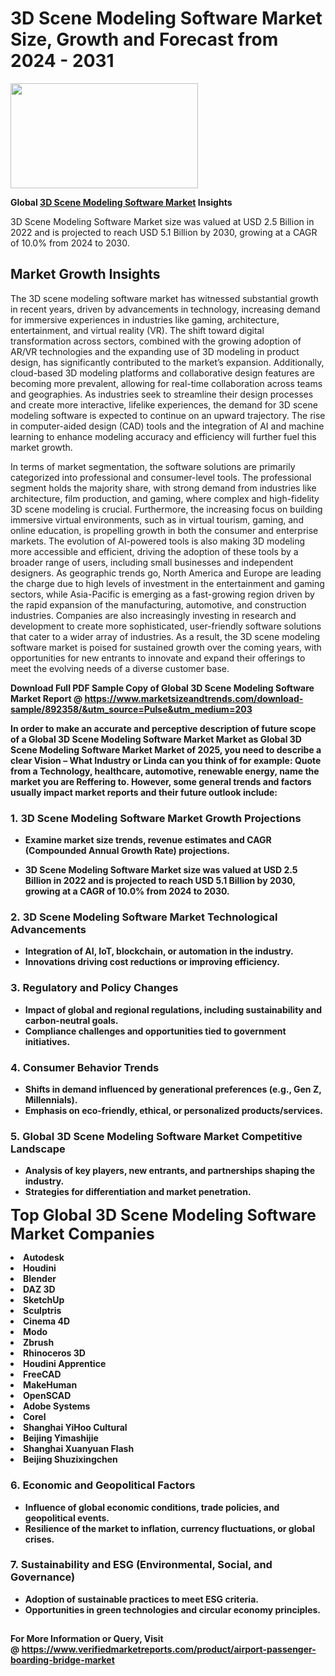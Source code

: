 <H1>3D Scene Modeling Software Market Size, Growth and Forecast from 2024 - 2031</H1><img class="aligncenter size-medium wp-image-584254" src="https://thirdeyenews.in/wp-content/uploads/2024/09/Global-Market-Research-300x168.jpeg" alt="" width="300" height="168" /><p><strong>Global&nbsp;<a href="https://www.marketsizeandtrends.com/download-sample/892358/&amp;utm_source=Pulse&amp;utm_medium=203">3D Scene Modeling Software Market</a> Insights</strong></p><p>3D Scene Modeling Software Market size was valued at USD 2.5 Billion in 2022 and is projected to reach USD 5.1 Billion by 2030, growing at a CAGR of 10.0% from 2024 to 2030.</p><p><h2>Market Growth Insights</h2> <p>The 3D scene modeling software market has witnessed substantial growth in recent years, driven by advancements in technology, increasing demand for immersive experiences in industries like gaming, architecture, entertainment, and virtual reality (VR). The shift toward digital transformation across sectors, combined with the growing adoption of AR/VR technologies and the expanding use of 3D modeling in product design, has significantly contributed to the market’s expansion. Additionally, cloud-based 3D modeling platforms and collaborative design features are becoming more prevalent, allowing for real-time collaboration across teams and geographies. As industries seek to streamline their design processes and create more interactive, lifelike experiences, the demand for 3D scene modeling software is expected to continue on an upward trajectory. The rise in computer-aided design (CAD) tools and the integration of AI and machine learning to enhance modeling accuracy and efficiency will further fuel this market growth.</p> <p><strong></strong></p> <p>In terms of market segmentation, the software solutions are primarily categorized into professional and consumer-level tools. The professional segment holds the majority share, with strong demand from industries like architecture, film production, and gaming, where complex and high-fidelity 3D scene modeling is crucial. Furthermore, the increasing focus on building immersive virtual environments, such as in virtual tourism, gaming, and online education, is propelling growth in both the consumer and enterprise markets. The evolution of AI-powered tools is also making 3D modeling more accessible and efficient, driving the adoption of these tools by a broader range of users, including small businesses and independent designers. As geographic trends go, North America and Europe are leading the charge due to high levels of investment in the entertainment and gaming sectors, while Asia-Pacific is emerging as a fast-growing region driven by the rapid expansion of the manufacturing, automotive, and construction industries. Companies are also increasingly investing in research and development to create more sophisticated, user-friendly software solutions that cater to a wider array of industries. As a result, the 3D scene modeling software market is poised for sustained growth over the coming years, with opportunities for new entrants to innovate and expand their offerings to meet the evolving needs of a diverse customer base.</p> <p><strong></p><p><span class=""><strong>Download Full PDF Sample Copy of Global 3D Scene Modeling Software Market Report</strong> @ <a href="https://www.marketsizeandtrends.com/download-sample/892358/&amp;utm_source=Pulse&amp;utm_medium=203" target="_blank">https://www.marketsizeandtrends.com/download-sample/892358/&amp;utm_source=Pulse&amp;utm_medium=203</a></span></p><p>In order to make an accurate and perceptive description of future scope of a Global&nbsp;3D Scene Modeling Software Market Market as Global&nbsp;3D Scene Modeling Software Market Market of 2025, you need to describe a clear Vision &ndash; What Industry or Linda can you think of for example: Quote from a Technology, healthcare, automotive, renewable energy, name the market you are Reffering to. However, some general trends and factors usually impact market reports and their future outlook include:</p><h3>1.&nbsp;<strong>3D Scene Modeling Software Market Growth Projections</strong></h3><ul><li>Examine market size trends, revenue estimates and CAGR (Compounded Annual Growth Rate) projections.</li><li><p>3D Scene Modeling Software Market size was valued at USD 2.5 Billion in 2022 and is projected to reach USD 5.1 Billion by 2030, growing at a CAGR of 10.0% from 2024 to 2030.</p></li></ul><h3>2.&nbsp;<strong>3D Scene Modeling Software Market Technological Advancements</strong></h3><ul><li>Integration of AI, IoT, blockchain, or automation in the industry.</li><li>Innovations driving cost reductions or improving efficiency.</li></ul><h3>3.&nbsp;<strong>Regulatory and Policy Changes</strong></h3><ul><li>Impact of global and regional regulations, including sustainability and carbon-neutral goals.</li><li>Compliance challenges and opportunities tied to government initiatives.</li></ul><h3>4.&nbsp;<strong>Consumer Behavior Trends</strong></h3><ul><li>Shifts in demand influenced by generational preferences (e.g., Gen Z, Millennials).</li><li>Emphasis on eco-friendly, ethical, or personalized products/services.</li></ul><h3>5.&nbsp;<strong>Global 3D Scene Modeling Software Market Competitive Landscape</strong></h3><ul><li>Analysis of key players, new entrants, and partnerships shaping the industry.</li><li>Strategies for differentiation and market penetration.</li></ul><p data-pm-slice="1 1 []"><span style="color: inherit; font-family: inherit; font-size: 25px;">Top Global 3D Scene Modeling Software Market Companies</span></p><div class="" data-test-id=""><p><li>Autodesk</li><li> Houdini</li><li> Blender</li><li> DAZ 3D</li><li> SketchUp</li><li> Sculptris</li><li> Cinema 4D</li><li> Modo</li><li> Zbrush</li><li> Rhinoceros 3D</li><li> Houdini Apprentice</li><li> FreeCAD</li><li> MakeHuman</li><li> OpenSCAD</li><li> Adobe Systems</li><li> Corel</li><li> Shanghai YiHoo Cultural</li><li> Beijing Yimashijie</li><li> Shanghai Xuanyuan Flash</li><li> Beijing Shuzixingchen</li></p></div><h3>6.&nbsp;<strong>Economic and Geopolitical Factors</strong></h3><ul><li>Influence of global economic conditions, trade policies, and geopolitical events.</li><li>Resilience of the market to inflation, currency fluctuations, or global crises.</li></ul><h3>7.&nbsp;<strong>Sustainability and ESG (Environmental, Social, and Governance)</strong></h3><ul><li>Adoption of sustainable practices to meet ESG criteria.</li><li>Opportunities in green technologies and circular economy principles.</li></ul><h2><strong style="font-size: 14px;">For More Information or Query, Visit @&nbsp;</strong><a style="background-color: #ffffff; font-size: 14px;" href="https://www.marketsizeandtrends.com/report/3d-scene-modeling-software-market/" target="_blank">https://www.verifiedmarketreports.com/product/airport-passenger-boarding-bridge-market</a></h2>
